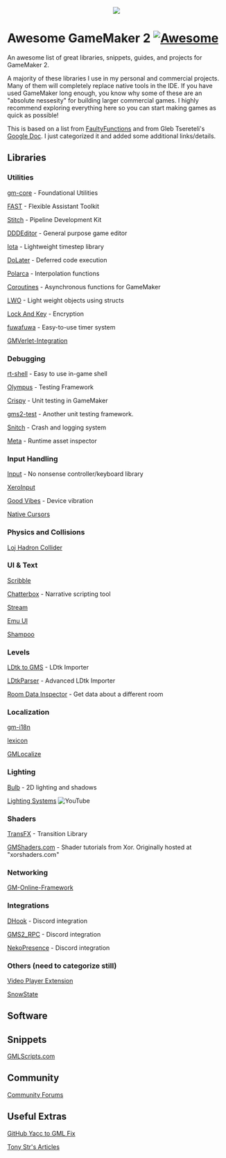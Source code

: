 <p align="center">
    <img src="https://styles.redditmedia.com/t5_2qw2g/styles/communityIcon_itciy1qmjp871.png?width=256&s=b9a021ec4e8a588ba97530546668d3ba88136630" />
</p>

# Awesome GameMaker 2 [![Awesome](https://awesome.re/badge.svg)](https://awesome.re)
An awesome list of great libraries, snippets, guides, and projects for GameMaker 2.

A majority of these libraries I use in my personal and commercial projects. Many of them will completely replace native tools in the IDE. If you have used GameMaker long enough, you know why some of these are an "absolute nessesity" for building larger commercial games. I highly recommend exploring everything here so you can start making games as quick as possible!

This is based on a list from [FaultyFunctions](https://github.com/FaultyFunctions/GameMakerLibraries) and from Gleb Tsereteli's [Google Doc](https://docs.google.com/document/d/1wUm8FZPm8AKLZgC-P76TPJAMXs0EN2s5mJGvvUFwycw/edit). I just categorized it and added some additional links/details.


## Libraries


### Utilities

[gm-core](https://github.com/gm-core) - Foundational Utilities

[FAST](https://github.com/Hyomoto/FAST) - Flexible Assistant Toolkit

[Stitch](https://github.com/bscotch/stitch#readme) - Pipeline Development Kit

[DDDEditor](https://github.com/DragoniteSpam/DDDEditorGMS2) - General purpose game editor

[Iota](https://github.com/JujuAdams/iota) - Lightweight timestep library

[DoLater](https://github.co/JujuAdams/DoLater) - Deferred code execution

[Polarca](https://github.com/VitorEstevam/polarca) - Interpolation functions

[Coroutines](https://github.com/JujuAdams/Coroutines) - Asynchronous functions for GameMaker

[LWO](https://github.com/tabularelf/lwo) - Light weight objects using structs

[Lock And Key](https://github.com/AlubJ/Lock-And-Key) - Encryption

[fuwafuwa](https://github.com/kemonologic/fuwafuwa) - Easy-to-use timer system

[GMVerlet-Integration](https://github.com/tabularelf/GMVerlet-Integration)

### Debugging

[rt-shell](https://github.com/daikon-games/rt-shell) - Easy to use in-game shell

[Olympus](https://github.com/bscotch/olympus#readme) - Testing Framework

[Crispy](https://github.com/bfrymire/crispy) - Unit testing in GameMaker

[gms2-test](https://github.com/pmarincak/gms2-test) - Another unit testing framework.

[Snitch](https://github.com/JujuAdams/Snitch) - Crash and logging system

[Meta](https://github.com/nommiin/meta) - Runtime asset inspector

### Input Handling

[Input](https://github.com/JujuAdams/input) - No nonsense controller/keyboard library

[XeroInput](https://www.reddit.com/r/gamemaker/comments/icoh6m/xeroinput_gms23_input_handler/)

[Good Vibes](https://github.com/mrdaneeyul/good-vibes) - Device vibration

[Native Cursors](https://yellowafterlife.itch.io/gamemaker-native-cursors)

### Physics and Collisions

[Loj Hadron Collider](https://github.com/Lojemiru/Loj-Hadron-Collider)

### UI & Text

[Scribble](https://github.com/JujuAdams/scribble)

[Chatterbox](https://github.com/JujuAdams/chatterbox) - Narrative scripting tool

[Stream](https://github.com/OmegaX1000/StreamUI)

[Emu UI](https://github.com/DragoniteSpam/Emu)

[Shampoo](https://zackbanack.itch.io/shampoo)

### Levels

[LDtk to GMS](https://shynif.itch.io/ldtk-to-gms) - LDtk Importer

[LDtkParser](https://github.com/evolutionleo/LDtkParser) - Advanced LDtk Importer

[Room Data Inspector](https://github.com/heygleeson/GM-RoomInspector) - Get data about a different room

### Localization

[gm-i18n](https://github.com/CreativeHandOficial/gm-i18n)

[lexicon](https://github.com/tabularelf/lexicon)

[GMLocalize](https://github.com/DragoniteSpam/GMLocalize2)

### Lighting

[Bulb](https://github.com/JujuAdams/Bulb) - 2D lighting and shadows

[Lighting Systems](https://www.youtube.com/playlist?list=PLYVea5brHS8YHECGPoEp4_gWU-k6nWzUy) ![YouTube](https://github.com/bytecauldron/awesome-gamemaker/raw/master/icons/youtube.png)

### Shaders

[TransFX](https://short-bread.itch.io/transfx) - Transition Library

[GMShaders.com](https://gmshaders.com/) - Shader tutorials from Xor. Originally hosted at "xorshaders.com"

### Networking

[GM-Online-Framework](https://github.com/evolutionleo/GM-Online-Framework)

### Integrations

[DHook](https://github.com/tabularelf/DHook) - Discord integration

[GMS2_RPC](https://github.com/Mtax-Development/GMS2_RPC) - Discord integration

[NekoPresence](https://marketplace.yoyogames.com/assets/9526/nekopresence) - Discord integration

### Others (need to categorize still)

[Video Player Extension](https://forum.yoyogames.com/index.php?threads/video-player-for-windows-macos-and-ubuntu.77882/)

[SnowState](https://github.com/sohomsahaun/SnowState)

## Software

## Snippets

[GMLScripts.com](https://www.gmlscripts.com/script/index)

## Community

[Community Forums](https://forum.yoyogames.com/index.php)

## Useful Extras

[GitHub Yacc to GML Fix](https://www.reddit.com/r/gamemaker/comments/n5m35l/a_simple_fix_for_github_incorrectly_detecting/)

[Tony Str's Articles](https://tonystr.net/articles)
